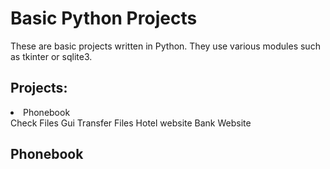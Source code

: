 <h1> Basic Python Projects </h1>

<p> These are basic projects written in Python. They use various modules such as tkinter or sqlite3. </p>

<h2> Projects: </h2>

<li>Phonebook</li>
  Check Files Gui
  Transfer Files
  Hotel website
  Bank Website
 </ul>
 
 <h2> Phonebook </h2>
